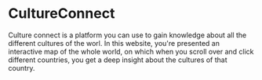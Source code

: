 # CultureConnect
Culture connect is a platform you can use to gain knowledge about all the different cultures of the worl. In this website, you're presented an interactive map of the whole world, on which when you scroll over and click different countries, you get a deep insight about the cultures of that country.
